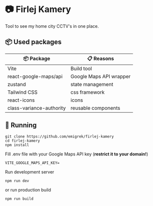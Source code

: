 # 📷 Firlej Kamery
Tool to see my home city CCTV's in one place.

## 📦 Used packages
| 📦 Package  | 📋 Reasons |
| ------------- | ------------- |
| Vite | Build tool  |
| react-google-maps/api | Google Maps API wrapper  |
| zustand | state management  |
| Tailwind CSS  | css framework  |
| react-icons | icons  |
| class-variance-authority | reusable components  |

## 🚀 Running
```
git clone https://github.com/emigrek/firlej-kamery
cd firlej-kamery
npm install
```

Fill .env file with your Google Maps API key (**restrict it to your domain!**)
```
VITE_GOOGLE_MAPS_API_KEY=
```

Run development server
```
npm run dev
```
or
run production build
```
npm run build
```